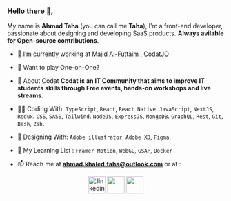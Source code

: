 
### Hello there 👋, 
 My name is **Ahmad Taha** (you can call me **Taha**), I'm a front-end developer, passionate about designing and developing SaaS products. 
 **Always avilable for Open-source contributions**.

- 🔭 I’m currently working at [Majid Al-Futtaim](https://www.linkedin.com/company/majid-al-futtaim) , [CodatJO](https://facebook.com/CodatJo)
- 🏀 Want to play One-on-One?
- 💬 About Codat 
**Codat is an IT Community that aims to improve IT students skills through Free events, hands-on workshops and live streams**.

- 👨‍💻 Coding  With:
`TypeScript`, `React`, `React Native`.
`JavaScript`, `NextJS`, `Redux`.
`CSS`, `SASS`, `Tailwind`.
`NodeJS`, `ExpressJS`, `MongoDB`.
`GraphQL`, `Rest`, `Git`, `Bash`, `Zsh`.

- 🎨 Designing  With:
`Adobe illustrator`, `Adobe XD`, `Figma`.

- 🎯 My  Learning  List :
`Framer Motion`, `WebGL`, `GSAP`, `Docker`

- 📫 Reach me at **ahmad.khaled.taha@outlook.com** or at :
<div align="center">
<a href="https://linkedin.com/in/abosaiftaha" target="blank"><img src="https://img.icons8.com/color/96/000000/linkedin.png" alt="linkedin" height="40"/></a>
<a href="https://fb.com/abosaiftaha" target="blank"><img src="https://img.icons8.com/fluent/96/000000/facebook-new.png" height="40"/></a>
<a href="https://instagram.com/abosaif_taha" target="blank"><img src="https://img.icons8.com/fluent/96/000000/instagram-new.png" height="40"/></a>
</div>
